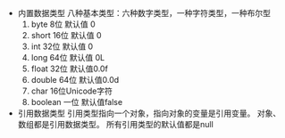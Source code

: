 - 内置数据类型
  八种基本类型：六种数字类型，一种字符类型，一种布尔型
  1. byte  8位 默认值 0
  2. short  16位  默认值 0 
  3. int  32位  默认值 0
  4. long  64位  默认值 0L
  5. float  32位  默认值0.0f
  6. double  64位  默认值0.0d
  7. char  16位Unicode字符
  8. boolean  一位  默认值false
- 引用数据类型
  引用类型指向一个对象，指向对象的变量是引用变量。
  对象、数组都是引用数据类型。
  所有引用类型的默认值都是null
